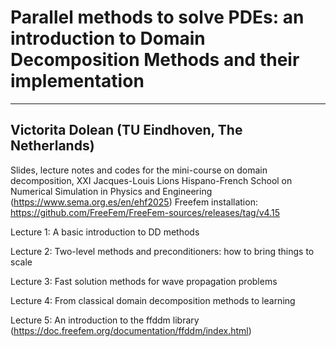 # Parallel methods to solve PDEs: an introduction to Domain Decomposition Methods and their implementation 

----
Victorita Dolean (TU Eindhoven, The Netherlands)
----

Slides, lecture notes and codes for the mini-course on domain decomposition, 
XXI Jacques-Louis Lions Hispano-French School on Numerical Simulation in Physics and Engineering (https://www.sema.org.es/en/ehf2025)
Freefem installation: https://github.com/FreeFem/FreeFem-sources/releases/tag/v4.15 

Lecture 1: A basic introduction to DD methods 

Lecture 2: Two-level methods and preconditioners: how to bring things to scale 

Lecture 3: Fast solution methods for wave propagation problems

Lecture 4: From classical domain decomposition methods to learning

Lecture 5: An introduction to the ffddm library (https://doc.freefem.org/documentation/ffddm/index.html)
